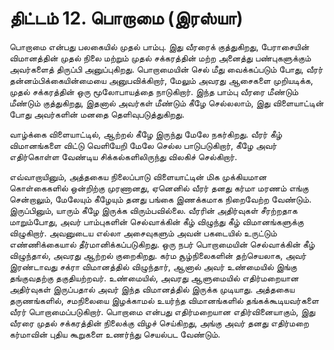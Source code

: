 # திட்டம் 12. பொறாமை (இரஸ்யா)

பொறாமை என்பது பலகையில் முதல் பாம்பு. இது வீரரைக் குத்துகிறது, பேராசையின் விமானத்தின் முதல் நிலை மற்றும் முதல் சக்கரத்தின் மற்ற அனைத்து பண்புகளுக்கும் அவர்களைத் திருப்பி அனுப்புகிறது. பொறாமையின் செல் மீது வைக்கப்படும் போது, வீரர் தன்னம்பிக்கையின்மையை அனுபவிக்கிறார், மேலும் அவரது ஆசைகளை முறியடிக்க, முதல் சக்கரத்தின் ஒரு மூலோபாயத்தை நாடுகிறார். இந்த பாம்பு வீரரை மீண்டும் மீண்டும் குத்துகிறது, இதனால் அவர்கள் மீண்டும் கீழே செல்லலாம், இது விளையாட்டின் போது அவர்களின் மனதை தெளிவுபடுத்துகிறது.

வாழ்க்கை விளையாட்டில், ஆற்றல் கீழே இருந்து மேலே நகர்கிறது. வீரர் கீழ் விமானங்களை விட்டு வெளியேறி மேலே செல்ல பாடுபடுகிறார், கீழே அவர் எதிர்கொள்ள வேண்டிய சிக்கல்களிலிருந்து விலகிச் செல்கிறார்.

எவ்வாறாயினும், அத்தகைய நிலைப்பாடு விளையாட்டின் மிக முக்கியமான கொள்கைகளில் ஒன்றிற்கு முரணானது, ஏனெனில் வீரர் தனது கர்மா மரணம் எங்கு சென்றாலும், மேலேயும் கீழேயும் தனது பங்கை இணக்கமாக நிறைவேற்ற வேண்டும். இருப்பினும், யாரும் கீழே இருக்க விரும்பவில்லை. வீரரின் அதிர்வுகள் சீரற்றதாக மாறும்போது, அவர் பாம்புகளின் செல்வாக்கின் கீழ் விழுந்து கீழ் விமானங்களுக்கு விழுகிறார். அவனுடைய எல்லா அசைவுகளும் அவன் பகடையில் உருட்டும் எண்ணிக்கையால் தீர்மானிக்கப்படுகிறது. ஒரு நபர் பொறாமையின் செல்வாக்கின் கீழ் விழுந்தால், அவரது ஆற்றல் குறைகிறது. கர்ம சூழ்நிலைகளின் தற்செயலாக, அவர் இரண்டாவது சக்ரா விமானத்தில் விழுந்தார், ஆனால் அவர் உண்மையில் இங்கு தங்குவதற்கு தகுதியற்றவர். உண்மையில், அவரது ஆளுமையில் எதிர்மறையான அதிர்வுகள் இருப்பதால் அவர் இந்த விமானத்தில் இருக்க முடியாது. அத்தகைய தருணங்களில், சமநிலையை இழக்காமல் உயர்ந்த விமானங்களில் தங்கக்கூடியவர்களை வீரர் பொறாமைப்படுகிறார். பொறாமை என்பது எதிர்மறையான எதிர்வினையாகும், இது வீரரை முதல் சக்கரத்தின் நிலைக்கு விழச் செய்கிறது, அங்கு அவர் தனது எதிர்மறை கர்மாவின் புதிய கூறுகளை உணர்ந்து செயல்பட வேண்டும்.
